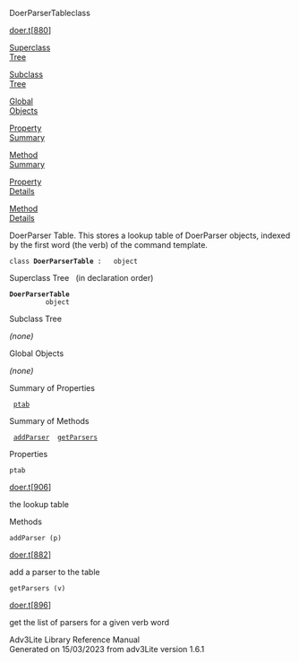 ---
---
<span class="title">DoerParserTable</span><span class="type">class</span>

[doer.t](../file/doer.t.html)\[[880](../source/doer.t.html#880)\]

[Superclass  
Tree](#_SuperClassTree_)

[Subclass  
Tree](#_SubClassTree_)

[Global  
Objects](#_ObjectSummary_)

[Property  
Summary](#_PropSummary_)

[Method  
Summary](#_MethodSummary_)

[Property  
Details](#_Properties_)

[Method  
Details](#_Methods_)

<div class="fdesc">

DoerParser Table. This stores a lookup table of DoerParser objects,
indexed by the first word (the verb) of the command template.

`class `**`DoerParserTable`**` :   object`

</div>

<span id="_SuperClassTree_"></span>

<div class="mjhd">

<span class="hdln">Superclass Tree</span>   (in declaration order)

</div>

**`DoerParserTable`**  
`         object`  
<span id="_SubClassTree_"></span>

<div class="mjhd">

<span class="hdln">Subclass Tree</span>  

</div>

*(none)* <span id="_ObjectSummary_"></span>

<div class="mjhd">

<span class="hdln">Global Objects</span>  

</div>

*(none)* <span id="_PropSummary_"></span>

<div class="mjhd">

<span class="hdln">Summary of Properties</span>  

</div>

` `[`ptab`](#ptab)`  `

<span id="_MethodSummary_"></span>

<div class="mjhd">

<span class="hdln">Summary of Methods</span>  

</div>

` `[`addParser`](#addParser)`  `[`getParsers`](#getParsers)`  `

<span id="_Properties_"></span>

<div class="mjhd">

<span class="hdln">Properties</span>  

</div>

<span id="ptab"></span>

`ptab`

[doer.t](../file/doer.t.html)\[[906](../source/doer.t.html#906)\]

<div class="desc">

the lookup table

</div>

<span id="_Methods_"></span>

<div class="mjhd">

<span class="hdln">Methods</span>  

</div>

<span id="addParser"></span>

`addParser (p)`

[doer.t](../file/doer.t.html)\[[882](../source/doer.t.html#882)\]

<div class="desc">

add a parser to the table

</div>

<span id="getParsers"></span>

`getParsers (v)`

[doer.t](../file/doer.t.html)\[[896](../source/doer.t.html#896)\]

<div class="desc">

get the list of parsers for a given verb word

</div>

<div class="ftr">

Adv3Lite Library Reference Manual  
Generated on 15/03/2023 from adv3Lite version 1.6.1

</div>
